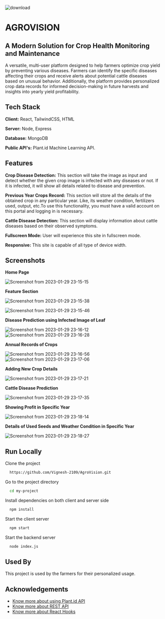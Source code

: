 ![download](https://user-images.githubusercontent.com/87228664/215347734-197d7339-6623-425d-af23-5275f73b2199.png)



# AGROVISION
## A Modern Solution for Crop Health Monitoring and Maintenance

A versatile, multi-user platform designed to help farmers optimize crop yield by preventing various diseases. Farmers can identify the specific diseases affecting their crops and receive alerts about potential cattle diseases based on unusual behavior. Additionally, the platform provides personalized crop data records for informed decision-making in future harvests and insights into yearly yield profitability.



## Tech Stack

**Client:** React, TailwindCSS, HTML

**Server:** Node, Express

**Database:** MongoDB

**Public API's:** Plant.id Machine Learning API.


## Features

**Crop Disease Detection:** This section will take the image as input and detect whether the given crop image is infected with any diseases or not. If it is infected, it will show all details related to disease and prevention.

**Previous Year Crops Record:** This section will store all the details of the obtained crop in any particular year. Like, its weather condition, fertilizers used, output, etc.To use this functionality, you must have a valid account on this portal and logging in is necessary.

**Cattle Disease Detection:** This section will display information about cattle diseases based on their observed symptoms.

**Fullscreen Mode:**    User will experience this site in fullscreen mode.

**Responsive:** This site is capable of all type of device width.


## Screenshots

**Home Page**


![Screenshot from 2023-01-29 23-15-15](https://user-images.githubusercontent.com/87228664/215347792-5a0bb3a1-5a70-464d-ab05-ec413350d588.png)


**Feature Section**


![Screenshot from 2023-01-29 23-15-38](https://user-images.githubusercontent.com/87228664/215347853-7275d9cf-8bcb-452d-abf0-034274ca69fc.png)

![Screenshot from 2023-01-29 23-15-46](https://user-images.githubusercontent.com/87228664/215347874-00442b06-9b63-4330-9e70-9a19519531b7.png)

**Disease Prediction using Infected Image of Leaf**


![Screenshot from 2023-01-29 23-16-12](https://user-images.githubusercontent.com/87228664/215347971-7cd9c484-5bee-42dc-949f-62eaabcc5e36.png)
![Screenshot from 2023-01-29 23-16-28](https://user-images.githubusercontent.com/87228664/215347986-36756401-02d0-477b-8106-8a3ca102ef49.png)

**Annual Records of Crops**


![Screenshot from 2023-01-29 23-16-56](https://user-images.githubusercontent.com/87228664/215348006-9fb853e9-bd9e-44af-b053-a5888ec2322d.png)
![Screenshot from 2023-01-29 23-17-06](https://user-images.githubusercontent.com/87228664/215348009-0e4efb7a-1dff-411e-a0c3-72ea324b35b8.png)

**Adding New Crop Details**


![Screenshot from 2023-01-29 23-17-21](https://user-images.githubusercontent.com/87228664/215348010-0b1a4603-d067-4971-9840-b5ade821b54c.png)

**Cattle Disease Prediction**


![Screenshot from 2023-01-29 23-17-35](https://user-images.githubusercontent.com/87228664/215348014-beefdc8e-84eb-4f85-9b0a-803c76ef6952.png)

**Showing Profit in Specific Year**


![Screenshot from 2023-01-29 23-18-14](https://user-images.githubusercontent.com/87228664/215348017-33cd79f2-8466-471e-8290-7b913bb8a90c.png)

**Details of Used Seeds and Weather Condition in Specific Year**


![Screenshot from 2023-01-29 23-18-27](https://user-images.githubusercontent.com/87228664/215348018-fd04f93a-3907-460e-87c1-546987d5657f.png)




## Run Locally

Clone the project

```bash
  https://github.com/Vignesh-2109/AgroVision.git
```

Go to the project directory

```bash
  cd my-project
```

Install dependencies on both client and server side

```bash
  npm install
```

Start the client server

```bash
  npm start
```

Start the backend server

```bash
  node index.js
```


## Used By

This project is used by the farmers for their personalized usage.


## Acknowledgements

 - [Know more about using Plant.id API](https://github.com/flowerchecker/Plant-id-API/wiki)
 - [Know more about REST API](https://docs.github.com/en/rest?apiVersion=2022-11-28)
 - [Know more about React Hooks](https://reactjs.org/docs/hooks-intro.html)




